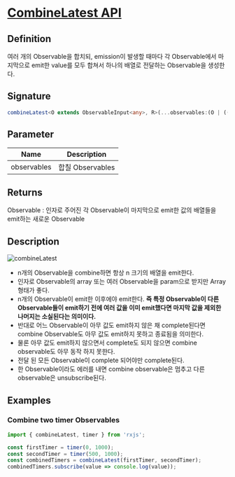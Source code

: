 # [CombineLatest API](https://rxjs-dev.firebaseapp.com/api/index/function/combineLatest)

## Definition
여러 개의 Observable을 합치되, emission이 발생할 때마다 각 Observable에서 마지막으로 emit한 value를 모두 합쳐서 하나의 배열로 전달하는 Observable을 생성한다.

## Signature
```typescript
combineLatest<O extends ObservableInput<any>, R>(...observables:(O | ((...values:ObservedValueOf<O>[])=>R) | ScheudulerLike)[]:Observable<R>
```

## Parameter
| Name | Description |
|--|--|
| observables | 합칠 Observables |

## Returns
Observable<R> : 인자로 주어진 각 Observable이 마지막으로 emit한 값의 배열들을 emit하는 새로운 Observable

## Description
![combineLatest](https://rxjs-dev.firebaseapp.com/assets/images/marble-diagrams/combineLatest.png)
- n개의 Observable을 combine하면 항상 n 크기의 배열을 emit한다.
- 인자로 Observable의 array 또는 여러 Observable을 param으로 받지만 Array 형태가 좋다.
- n개의 Observable이 emit한 이후에야 emit한다. **즉 특정 Observable이 다른 Observable들이 emit하기 전에 여러 값을 이미 emit했다면 마지막 값을 제외한 나머지는 소실된다는 의미이다.**
- 반대로 어느 Observable이 아무 값도 emit하지 않은 채 complete된다면 combine Observable도 아무 값도 emit하지 못하고 종료됨을 의미한다.
- 물론 아무 값도 emit하지 않으면서 complete도 되지 않으면 combine observable도 아무 동작 하지 못한다.
- 전달 된 모든 Observable이 complete 되어야만 complete된다.
- 한 Observable이라도 에러를 내면 combine observable은 멈추고 다른 observable은 unsubscribe된다.

## Examples
### Combine two timer Observables
```typescript
import { combineLatest, timer } from 'rxjs';

const firstTimer = timer(0, 1000);
const secondTimer = timer(500, 1000);
const combinedTimers = combineLatest(firstTimer, secondTimer);
combinedTimers.subscribe(value => console.log(value));
```